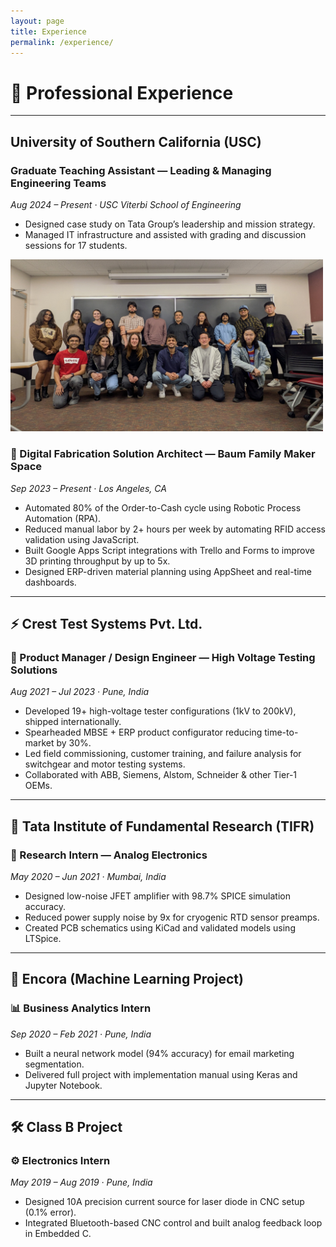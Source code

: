 ```yaml
---
layout: page
title: Experience
permalink: /experience/
---
```


# 💼 Professional Experience

---

## University of Southern California (USC)
### Graduate Teaching Assistant — Leading & Managing Engineering Teams  
*Aug 2024 – Present · USC Viterbi School of Engineering*  
- Designed case study on Tata Group’s leadership and mission strategy.  
- Managed IT infrastructure and assisted with grading and discussion sessions for 17 students.
<img src="assets/img/ISE544_FA24_classphoto.jpg" alt="Class Photo" width="500"/>


### 🎯 Digital Fabrication Solution Architect — Baum Family Maker Space  
*Sep 2023 – Present · Los Angeles, CA*  
- Automated 80% of the Order-to-Cash cycle using Robotic Process Automation (RPA).  
- Reduced manual labor by 2+ hours per week by automating RFID access validation using JavaScript.  
- Built Google Apps Script integrations with Trello and Forms to improve 3D printing throughput by up to 5x.  
- Designed ERP-driven material planning using AppSheet and real-time dashboards.

---

## ⚡ Crest Test Systems Pvt. Ltd.
### 🚀 Product Manager / Design Engineer — High Voltage Testing Solutions  
*Aug 2021 – Jul 2023 · Pune, India*  
- Developed 19+ high-voltage tester configurations (1kV to 200kV), shipped internationally.  
- Spearheaded MBSE + ERP product configurator reducing time-to-market by 30%.  
- Led field commissioning, customer training, and failure analysis for switchgear and motor testing systems.  
- Collaborated with ABB, Siemens, Alstom, Schneider & other Tier-1 OEMs.

---

## 🧪 Tata Institute of Fundamental Research (TIFR)
### 🔬 Research Intern — Analog Electronics  
*May 2020 – Jun 2021 · Mumbai, India*  
- Designed low-noise JFET amplifier with 98.7% SPICE simulation accuracy.  
- Reduced power supply noise by 9x for cryogenic RTD sensor preamps.  
- Created PCB schematics using KiCad and validated models using LTSpice.

---

## 🧠 Encora (Machine Learning Project)
### 📊 Business Analytics Intern  
*Sep 2020 – Feb 2021 · Pune, India*  
- Built a neural network model (94% accuracy) for email marketing segmentation.  
- Delivered full project with implementation manual using Keras and Jupyter Notebook.

---

## 🛠️ Class B Project
### ⚙️ Electronics Intern  
*May 2019 – Aug 2019 · Pune, India*  
- Designed 10A precision current source for laser diode in CNC setup (0.1% error).  
- Integrated Bluetooth-based CNC control and built analog feedback loop in Embedded C.
